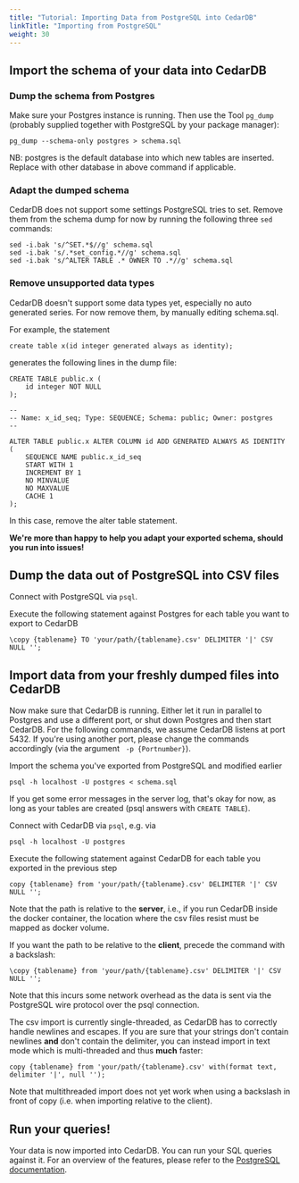 ```yaml
---
title: "Tutorial: Importing Data from PostgreSQL into CedarDB"
linkTitle: "Importing from PostgreSQL"
weight: 30
---
```


## Import the schema of your data into CedarDB

### Dump the schema from Postgres
Make sure your Postgres instance is running.
Then use the Tool `pg_dump` (probably supplied together with PostgreSQL by your package manager):

```
pg_dump --schema-only postgres > schema.sql
```

NB: postgres is the default database into which new tables are inserted. Replace with other database in above command if applicable.

### Adapt the dumped schema
CedarDB does not support some settings PostgreSQL tries to set. Remove them from the schema dump for now by running the following three `sed` commands:
```
sed -i.bak 's/^SET.*$//g' schema.sql
sed -i.bak 's/.*set_config.*//g' schema.sql
sed -i.bak 's/^ALTER TABLE .* OWNER TO .*//g' schema.sql
```
### Remove unsupported data types
CedarDB doesn't support some data types yet, especially no auto generated series. For now remove them, by manually editing schema.sql.

For example, the statement 

```
create table x(id integer generated always as identity);
```

generates the following lines in the dump file:
```
CREATE TABLE public.x (
    id integer NOT NULL
);

--
-- Name: x_id_seq; Type: SEQUENCE; Schema: public; Owner: postgres
--

ALTER TABLE public.x ALTER COLUMN id ADD GENERATED ALWAYS AS IDENTITY (
    SEQUENCE NAME public.x_id_seq
    START WITH 1
    INCREMENT BY 1
    NO MINVALUE
    NO MAXVALUE
    CACHE 1
);
```
In this case, remove the alter table statement.

**We're more than happy to help you adapt your exported schema, should you run into issues!**

## Dump the data out of PostgreSQL into CSV files
Connect with PostgreSQL via `psql`.

Execute the following statement against Postgres for each table you want to export to CedarDB
```
\copy {tablename} TO 'your/path/{tablename}.csv' DELIMITER '|' CSV NULL '';
```

## Import data from your freshly dumped files into CedarDB

Now make sure that CedarDB is running. Either let it run in parallel to Postgres and use a different port, or shut down Postgres and then start CedarDB. 
For the following commands, we assume CedarDB listens at port 5432. If you're using another port, please change the commands accordingly (via the argument ` -p {Portnumber}`). 

Import the schema you've exported from PostgreSQL and modified earlier

```
psql -h localhost -U postgres < schema.sql
```

If you get some error messages in the server log, that's okay for now, as long as your tables are created (psql answers with `CREATE TABLE`).

Connect with CedarDB via `psql`, e.g. via 
```
psql -h localhost -U postgres
```

Execute the following statement against CedarDB for each table you exported in the previous step
```
copy {tablename} from 'your/path/{tablename}.csv' DELIMITER '|' CSV NULL '';
```

Note that the path is relative to the **server**, i.e., if you run CedarDB inside the docker container, the location where the csv files resist must be mapped as docker volume.

If you want the path to be relative to the **client**, precede the command with a backslash:
```
\copy {tablename} from 'your/path/{tablename}.csv' DELIMITER '|' CSV NULL '';
```

Note that this incurs some network overhead as the data is sent via the PostgreSQL wire protocol over the psql connection.

The csv import is currently single-threaded, as CedarDB has to correctly handle newlines and escapes. If you are sure that your strings don't contain newlines **and** don't contain the delimiter, you can instead import in text mode which is multi-threaded and thus **much** faster:
```
copy {tablename} from 'your/path/{tablename}.csv' with(format text, delimiter '|', null '');
```

Note that multithreaded import does not yet work when using a backslash in front of copy (i.e. when importing relative to the client).


## Run your queries!
Your data is now imported into CedarDB. You can run your SQL queries against it. For an overview of the features, please refer to the [PostgreSQL documentation](https://www.postgresql.org/docs/current/queries.html).